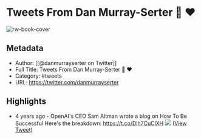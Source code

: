 # Tweets From Dan Murray-Serter 🧠 ♥

![rw-book-cover](https://pbs.twimg.com/profile_images/1740046182137659392/cQXwmE_A.jpg)

## Metadata
- Author: [[@danmurrayserter on Twitter]]
- Full Title: Tweets From Dan Murray-Serter 🧠 ♥
- Category: #tweets
- URL: https://twitter.com/danmurrayserter

## Highlights
- 4 years ago - OpenAI's CEO Sam Altman wrote a blog on How To Be Successful
  Here's the breakdown: https://t.co/Dlh7CuClXH
  ![](https://pbs.twimg.com/media/FyQnc_VWcAAE-Mi.jpg) ([View Tweet](https://twitter.com/danmurrayserter/status/1667501146175406082))
